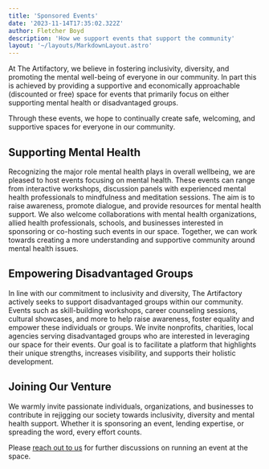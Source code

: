 ```yaml
---
title: 'Sponsored Events'
date: '2023-11-14T17:35:02.322Z'
author: Fletcher Boyd
description: 'How we support events that support the community'
layout: '~/layouts/MarkdownLayout.astro'
---
```


At The Artifactory, we believe in fostering inclusivity, diversity, and promoting the mental well-being of everyone in our community. In part this is achieved by providing a supportive and economically approachable (discounted or free) space for events that primarily focus on either supporting mental health or disadvantaged groups.

Through these events, we hope to continually create safe, welcoming, and supportive spaces for everyone in our community.

## Supporting Mental Health

Recognizing the major role mental health plays in overall wellbeing, we are pleased to host events focusing on mental health. These events can range from interactive workshops, discussion panels with experienced mental health professionals to mindfulness and meditation sessions. The aim is to raise awareness, promote dialogue, and provide resources for mental health support.
We also welcome collaborations with mental health organizations, allied health professionals, schools, and businesses interested in sponsoring or co-hosting such events in our space. Together, we can work towards creating a more understanding and supportive community around mental health issues.

## Empowering Disadvantaged Groups

In line with our commitment to inclusivity and diversity, The Artifactory actively seeks to support disadvantaged groups within our community. Events such as skill-building workshops, career counseling sessions, cultural showcases, and more to help raise awareness, foster equality and empower these individuals or groups.
We invite nonprofits, charities, local agencies serving disadvantaged groups who are interested in leveraging our space for their events. Our goal is to facilitate a platform that highlights their unique strengths, increases visibility, and supports their holistic development.

## Joining Our Venture

We warmly invite passionate individuals, organizations, and businesses to contribute in rejigging our society towards inclusivity, diversity and mental health support. Whether it is sponsoring an event, lending expertise, or spreading the word, every effort counts.

Please [reach out to us](/about#contact) for further discussions on running an event at the space.
